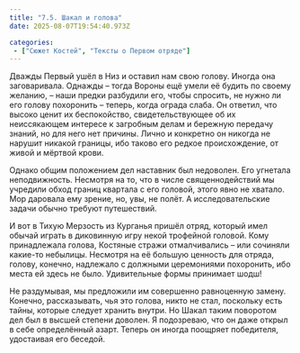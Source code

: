 ```yaml
---
title: "7.5. Шакал и голова"
date: 2025-08-07T19:54:40.973Z

categories:
 - ["Сюжет Костей", "Тексты о Первом отряде"]
---
```


Дважды Первый ушёл в Низ и оставил нам свою голову. Иногда она
заговаривала. Однажды – тогда Вороны ещё умели её будить по своему
желанию, – наши предки разбудили его, чтобы спросить, не нужно ли его
голову похоронить – теперь, когда ограда слаба. Он ответил, что высоко
ценит их беспокойство, свидетельствующее об их неиссякающем интересе к
загробным делам и бережную передачу знаний, но для него нет причины.
Лично и конкретно он никогда не нарушит никакой границы, ибо таково его
редкое происхождение, от живой и мёртвой крови.

Однако общим положением дел наставник был недоволен. Его угнетала
неподвижность. Несмотря на то, что в числе священнодействий мы учредили
обход границ квартала с его головой, этого явно не хватало. Мор даровала
ему зрение, но, увы, не полёт. А исследовательские задачи обычно требуют
путешествий.

И вот в Тихую Мерзость из Курганья пришёл отряд, который имел обычай
играть в диковинную игру некой трофейной головой. Кому принадлежала
голова, Костяные стражи отмалчивались – или сочиняли какие-то небылицы.
Несмотря на её большую ценность для отряда, голову, конечно, надлежало с
должными церемониями похоронить, ибо места ей здесь не было.
Удивительные формы принимает шодш!

Не раздумывая, мы предложили им совершенно равноценную замену. Конечно,
рассказывать, чья это голова, никто не стал, поскольку есть тайны,
которые следует хранить внутри. Но Шакал таким поворотом дел был в
высшей степени доволен. Я подозреваю, что он даже открыл в себе
определённый азарт. Теперь он иногда поощряет победителя, удостаивая его
беседой.
